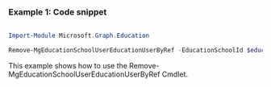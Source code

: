 ### Example 1: Code snippet

```powershell

Import-Module Microsoft.Graph.Education

Remove-MgEducationSchoolUserEducationUserByRef -EducationSchoolId $educationSchoolId -EducationUserId $educationUserId

```
This example shows how to use the Remove-MgEducationSchoolUserEducationUserByRef Cmdlet.

